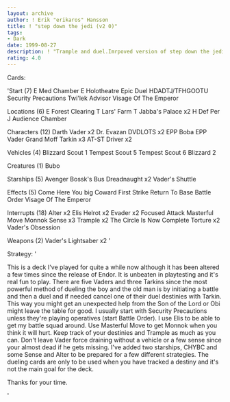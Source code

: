 ```yaml
---
layout: archive
author: ! Erik "erikaros" Hansson
title: ! "step down the jedi (v2 0)"
tags:
- Dark
date: 1999-08-27
description: ! "Trample and duel.Imrpoved version of step down the jedi which gotreally hard critique (with all rights)."
rating: 4.0
---
```

Cards: 

'Start (7)
 E Med Chamber
 E Holotheatre
 Epic Duel
 HDADTJ/TFHGOOTU
 Security Precautions
 Twi'lek Advisor
 Visage Of The Emperor

 Locations (6)
 E Forest Clearing
 T Lars' Farm
 T Jabba's Palace x2
 H Def Per
 J Audience Chamber

 Characters (12)
 Darth Vader x2
 Dr. Evazan
 DVDLOTS x2
 EPP Boba
 EPP Vader
 Grand Moff Tarkin x3
 AT-ST Driver x2

 Vehicles (4)
 Blizzard Scout 1
 Tempest Scout 5
 Tempest Scout 6
 Blizzard 2

 Creatures (1)
 Bubo

 Starships (5)
 Avenger
 Bossk's Bus
 Dreadnaught x2
 Vader's Shuttle

 Effects (5)
 Come Here You big Coward
 First Strike
 Return To Base
 Battle Order
 Visage Of The Emperor

 Interrupts (18)
 Alter x2
 Elis Helrot x2
 Evader x2
 Focused Attack
 Masterful Move
 Monnok
 Sense x3
 Trample x2
 The Circle Is Now Complete
 Torture x2
 Vader's Obsession

 Weapons (2)
 Vader's Lightsaber x2 '

Strategy: '

This is a deck I've played for quite a while now although it has been altered a few times
 since the release of Endor. It is unbeaten in playtesting and it's real fun to play. There are
 five Vaders and three Tarkins since the most powerful method of dueling the boy and the
 old man is by initiating a battle and then a duel and if needed cancel one of their duel
 destinies with Tarkin. This way you might get an unexpected help from the Son of the Lord
 or Obi might leave the table for good.
       I usually start with Security Precautions unless they're playing operatives (start Battle
 Order). I use Elis to be able to get my battle squad around. Use Masterful Move to get
 Monnok when you think it will hurt. Keep track of your destinies and Trample as much as
 you can. Don't leave Vader force draining without a vehicle or a few sense since your almost
 dead if he gets missing.
       I've added two starships, CHYBC and some Sense and Alter to be prepared for a few
 different strategies.
       The dueling cards are only to  be used when you have tracked a destiny and it's not the main
goal for the deck.

Thanks for your time.

'
